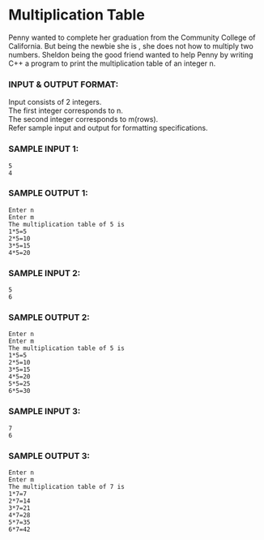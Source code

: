 # Multiplication Table

Penny wanted to complete her graduation from the
Community College of California. But being the newbie
she is , she does not how to multiply two numbers.
Sheldon being the good friend wanted to help Penny
by writing C++ a program to print the multiplication
table of an integer n.

### INPUT & OUTPUT FORMAT:

Input consists of 2 integers. <br>
The first integer corresponds to n. <br>
The second integer corresponds to m(rows). <br>
Refer sample input and output for formatting specifications.

### SAMPLE INPUT 1:

```
5
4
```

### SAMPLE OUTPUT 1:

```
Enter n
Enter m
The multiplication table of 5 is
1*5=5
2*5=10
3*5=15
4*5=20
```

### SAMPLE INPUT 2:

```
5
6
```

### SAMPLE OUTPUT 2:

```
Enter n
Enter m
The multiplication table of 5 is
1*5=5
2*5=10
3*5=15
4*5=20
5*5=25
6*5=30
```

### SAMPLE INPUT 3:

```
7
6
```

### SAMPLE OUTPUT 3:

```
Enter n
Enter m
The multiplication table of 7 is
1*7=7
2*7=14
3*7=21
4*7=28
5*7=35
6*7=42
```
